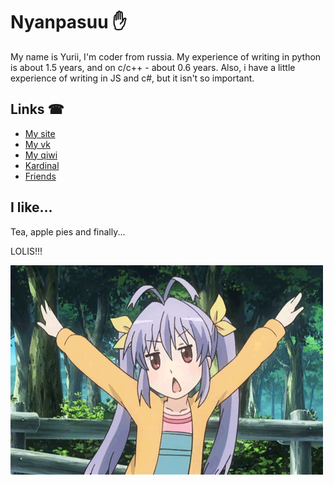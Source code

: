 # Nyanpasuu ✋

My name is Yurii, I'm coder from russia. 
My experience of writing in python is about 1.5 years, and on c/c++ - about 0.6 years.
Also, i have a little experience of writing in JS and c#, but it isn't so important.

## Links ☎

- [My site](http://abrzv.xyz)
- [My vk](https://vk.com/async.raider)
- [My qiwi](http://qiwi.com/n/ABRZV)
- [Kardinal](https://vk.com/kardinal_sys)
- [Friends](https://vk.com/sparta.r4iders)

## I like...

Tea, apple pies and finally...

LOLIS!!!

![Renge](https://github.com/abrzv/abrzv/blob/main/1534572621_giphy.gif "Лоля флексит")
